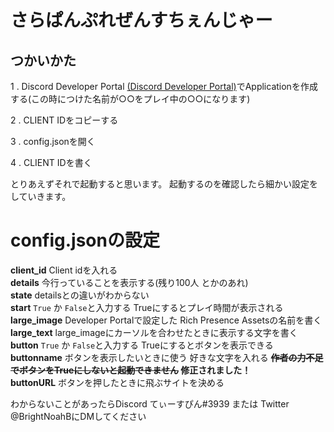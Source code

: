 # さらぱんぷれぜんすちぇんじゃー

## つかいかた
1 . Discord Developer Portal [(Discord Developer Portal)](https://discord.com/developers/applications)でApplicationを作成する(この時につけた名前が○○をプレイ中の○○になります)

2 . CLIENT IDをコピーする

3 . config.jsonを開く

4 . CLIENT IDを書く

とりあえずそれで起動すると思います。
起動するのを確認したら細かい設定をしていきます。

# config.jsonの設定

__client_id__   Client idを入れる  
__details__     今行っていることを表示する(残り100人 とかのあれ)  
__state__       detailsとの違いがわからない  
__start__       `True` か `False`と入力する Trueにするとプレイ時間が表示される  
__large_image__ Developer Portalで設定した Rich Presence Assetsの名前を書く  
__large_text__  large_imageにカーソルを合わせたときに表示する文字を書く  
__button__      `True` か `False`と入力する Trueにするとボタンを表示できる  
__buttonname__  ボタンを表示したいときに使う 好きな文字を入れる __~~作者の力不足でボタンをTrueにしないと起動できません~~ 修正されました！__  
__buttonURL__   ボタンを押したときに飛ぶサイトを決める  

わからないことがあったらDiscord てぃーすぴん#3939 または Twitter @BrightNoahBにDMしてください